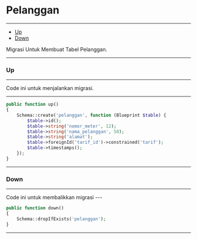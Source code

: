 # Pelanggan

---

-   [Up](#section-1)
-   [Down](#section-2)

<larecipe-card type="primary" rounded>
Migrasi Untuk Membuat Tabel Pelanggan.
</larecipe-card>

---

<a name="section-1"></a>

### Up

---

<larecipe-card type="warning" rounded>
Code ini untuk menjalankan migrasi.
</larecipe-card>

---

```php
public function up()
{
    Schema::create('pelanggan', function (Blueprint $table) {
        $table->id();
        $table->string('nomor_meter', 12);
        $table->string('nama_pelanggan', 50);
        $table->string('alamat');
        $table->foreignId('tarif_id')->constrained('tarif');
        $table->timestamps();
    });
}
```

---

<a name="section-2"></a>

### Down

---

<larecipe-card type="success" rounded>
Code ini untuk membalikkan migrasi
</larecipe-card>
---

```php
public function down()
{
    Schema::dropIfExists('pelanggan');
}
```

---
